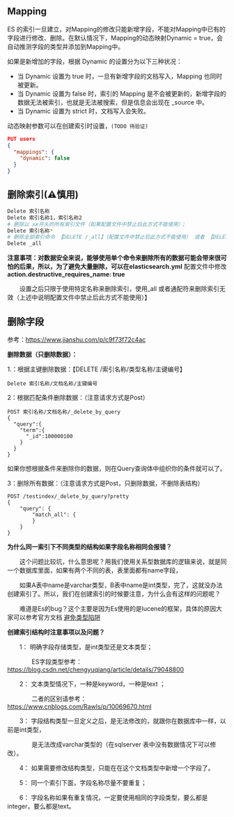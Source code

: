 ## Mapping

ES 的索引一旦建立，对Mapping的修改只能新增字段，不能对Mapping中已有的字段进行修改、删除。在默认情况下，Mapping的动态映射Dynamic = true，会自动推测字段的类型并添加到Mapping中。

如果是新增加的字段，根据 Dynamic 的设置分为以下三种状况：

- 当 Dynamic 设置为 true 时，一旦有新增字段的文档写入，Mapping 也同时被更新。
- 当 Dynamic 设置为 false 时，索引的 Mapping 是不会被更新的，新增字段的数据无法被索引，也就是无法被搜索，但是信息会出现在 _source 中。
- 当 Dynamic 设置为 strict 时，文档写入会失败。

动态映射参数可以在创建索引时设置，`(TODO 待验证)`

```json
PUT users
{
  "mappings": {
    "dynamic": false
  }
}
```

## 删除索引(⚠慎用)

```bash
Delete 索引名称
Delete 索引名称1，索引名称2
# 删除以 xx开头的所有索引文件（如果配置文件中禁止后此方式不能使用）；
Delete 索引名称*
# 删除全部索引命令 【DELETE /_all】（配置文件中禁止后此方式不能使用） 或者 【DELETE /*】（配置文件中禁止后此方式不能使用）
Delete _all
```

**注意事项：**对数据安全来说，能够使用单个命令来删除所有的数据可能会带来很可怕的后果，所以，为了避免大量删除，可以在**elasticsearch.yml** 配置文件中修改 **action.destructive_requires_name: true**

　　设置之后只限于使用特定名称来删除索引，使用_all 或者通配符来删除索引无效（上述中说明配置文件中禁止后此方式不能使用）】

## 删除字段

参考：https://www.jianshu.com/p/c9f73f72c4ac





**删除数据（只删除数据）：**

1.：根据主键删除数据：【DELETE /索引名称/类型名称/主键编号】

```
Delete 索引名称/文档名称/主键编号
```

 

2：根据匹配条件删除数据：（注意请求方式是Post） 

```
POST 索引名称/文档名称/_delete_by_query   
{
  "query":{
    "term":{
      "_id":100000100
    }
  }
}
```

如果你想根据条件来删除你的数据，则在Query查询体中组织你的条件就可以了。

3：删除所有数据：（注意请求方式是Post，只删除数据，不删除表结构）

```
POST /testindex/_delete_by_query?pretty
{
    "query": {
        "match_all": {
        }
    }
}
```



**为什么同一索引下不同类型的结构如果字段名称相同会报错？**

　　这个问题比较坑，什么意思呢？用我们使用关系型数据库的逻辑来说，就是同一个数据库里面，如果有两个不同的表，表里面都有name字段，

　　如果A表中name是varchar类型，B表中name是int类型，完了，这就没办法创建索引了。所以，我们在创建索引的时候要注意，为什么会有这样的问题呢？

　　难道是Es的bug？这个主要是因为Es使用的是lucene的框架，具体的原因大家可以参考官方文档 [避免类型陷阱](https://www.elastic.co/guide/cn/elasticsearch/guide/current/mapping.html)

 

**创建索引结构时注意事项以及问题？**

　　1： 明确字段存储类型，是int类型还是文本类型；

　　　　ES字段类型参考：https://blog.csdn.net/chengyuqiang/article/details/79048800

　　2： 文本类型情况下，一种是keyword，一种是text ；

　　　　二者的区别请参考：https://www.cnblogs.com/Rawls/p/10069670.html

　　3： 字段结构类型一旦定义之后，是无法修改的，就跟你在数据库中一样，以前是int类型，

　　　　是无法改成varchar类型的（在sqlserver 表中没有数据情况下可以修改）。

　　4： 如果需要修改结构类型，只能在在这个文档类型中新增一个字段了。

　　5： 同一个索引下面，字段名称尽量不要重复；

　　6： 字段名称如果有重复情况，一定要使用相同的字段类型，要么都是integer，要么都是text。